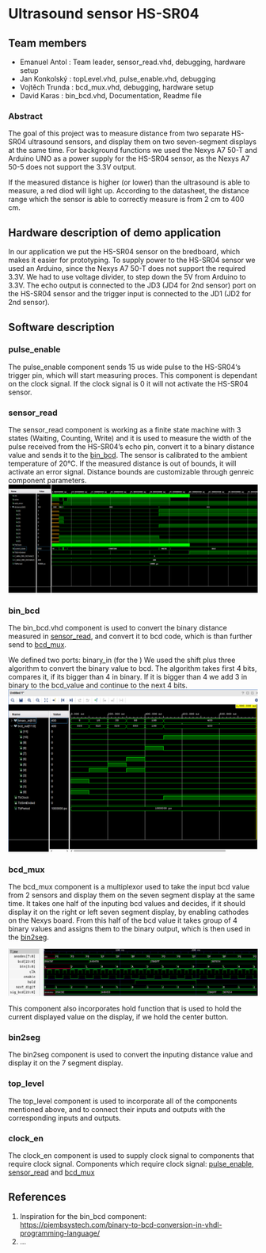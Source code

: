 # Ultrasound sensor HS-SR04
## Team members
- Emanuel Antol : Team leader, sensor_read.vhd, debugging, hardware setup
- Jan Konkolský : topLevel.vhd, pulse_enable.vhd, debugging
- Vojtěch Trunda : bcd_mux.vhd, debugging, hardware setup
- David Karas : bin_bcd.vhd, Documentation, Readme file

### Abstract
The goal of this project was to measure distance from two separate HS-SR04 ultrasound sensors, and display them on two seven-segment displays at the same time. For background functions we used the Nexys A7 50-T and Arduino UNO as a power supply for the HS-SR04 sensor, as the Nexys A7 50-5 does not support the 3.3V output.

If the measured distance is higher (or lower) than the ultrasound is able to measure, a red diod will light up. According to the datasheet, the distance range which the sensor is able to correctly measure is from 2 cm to 400 cm.

## Hardware description of demo application
In our application we put the HS-SR04 sensor on the bredboard, which makes it easier for prototyping.
To supply power to the HS-SR04 sensor we used an Arduino, since the Nexys A7 50-T does not support the required 3.3V. We had to use voltage divider, to step down the 5V from Arduino to 3.3V. 
The echo output is connected to the JD3 (JD4 for 2nd sensor) port on the HS-SR04 sensor and the trigger input is connected to the JD1 (JD2 for 2nd sensor).

## Software description
### pulse_enable
The pulse_enable component sends 15 us wide pulse to the HS-SR04‘s trigger pin, which will start measuring proces. This component is dependant on the clock signal. If the clock signal is 0 it will not activate the HS-SR04 sensor.

### sensor_read
The sensor_read component is working as a finite state machine with 3 states (Waiting, Counting, Write) and it is used to measure the width of the pulse received from the HS-SR04’s echo pin, convert it to a binary distance value and sends it to the [bin_bcd](#bin_bcd). The sensor is calibrated to the ambient temperature of 20°C.
If the measured distance is out of bounds, it will activate an error signal. Distance bounds are customizable through genreic component parameters.
![[tb_sensor_readv2.png]](img/tb_sensor_readv2.png)

### bin_bcd
The bin_bcd.vhd component is used to convert the binary distance measured in [sensor_read](#sensor_read.vhd), and convert it to bcd code, which is than further send to [bcd_mux](#bcd_mux.vhd).

We defined two ports: binary_in (for the ) 
We used the shift plus three algorithm to convert the binary value to bcd. The algorithm takes first 4 bits, compares it, if its bigger than 4 in binary. If it is bigger than 4 we add 3 in binary to the bcd_value and continue to the next 4 bits.
![[bin_bcd.png]](img/bin_bcd.png)

### bcd_mux
The bcd_mux component is a multiplexor used to take the input bcd value from 2 sensors and display them on the seven segment display at the same time.
It takes one half of the inputing bcd values and decides, if it should display it on the right or left seven segment display, by enabling cathodes on the Nexys board. 
From this half of the bcd value it takes group of 4 binary values and assigns them to the binary output, which is then used in the [bin2seg](#bin2seg).

![[tb_bcd_mux.png]](img/tb_bcd_mux.png)

This component also incorporates hold function that is used to hold the current displayed value on the display, if we hold the center button. 

### bin2seg
The bin2seg component is used to convert the inputing distance value and display it on the 7 segment display. 

### top_level
The top_level component is used to incorporate all of the components mentioned above, and to connect their inputs and outputs with the corresponding inputs and outputs. 

### clock_en
The clock_en component is used to supply clock signal to components that require clock signal. Components which require clock signal: [pulse_enable](#pulse_enable), [sensor_read](#sensor_read) and [bcd_mux](#bcd_mux) 

## References

1. Inspiration for the bin_bcd component: https://piembsystech.com/binary-to-bcd-conversion-in-vhdl-programming-language/
2. ...
